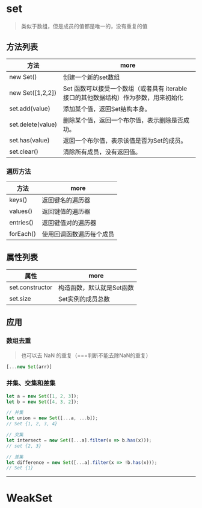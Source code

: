 # set

> 类似于数组，但是成员的值都是唯一的，没有重复的值

## 方法列表

方法                | more
----------------- | -------------------------------------------------
new Set()         | 创建一个新的set数组
new Set([1,2,2])  | Set 函数可以接受一个数组（或者具有 iterable 接口的其他数据结构）作为参数，用来初始化
set.add(value)    | 添加某个值，返回Set结构本身。
set.delete(value) | 删除某个值，返回一个布尔值，表示删除是否成功。
set.has(value)    | 返回一个布尔值，表示该值是否为Set的成员。
set.clear()       | 清除所有成员，没有返回值。

### 遍历方法

方法        | more
--------- | ------------
keys()    | 返回键名的遍历器
values()  | 返回键值的遍历器
entries() | 返回键值对的遍历器
forEach() | 使用回调函数遍历每个成员

## 属性列表

属性              | more
--------------- | --------------
set.constructor | 构造函数，默认就是Set函数
set.size        | Set实例的成员总数

## 应用

### 数组去重

> 也可以去 NaN 的重复（===判断不能去除NaN的重复）

```javascript
[...new Set(arr)]
```

### 并集、交集和差集

```javascript
let a = new Set([1, 2, 3]);
let b = new Set([4, 3, 2]);

// 并集
let union = new Set([...a, ...b]);
// Set {1, 2, 3, 4}

// 交集
let intersect = new Set([...a].filter(x => b.has(x)));
// set {2, 3}

// 差集
let difference = new Set([...a].filter(x => !b.has(x)));
// Set {1}
```

--------------------------------------------------------------------------------

# WeakSet
